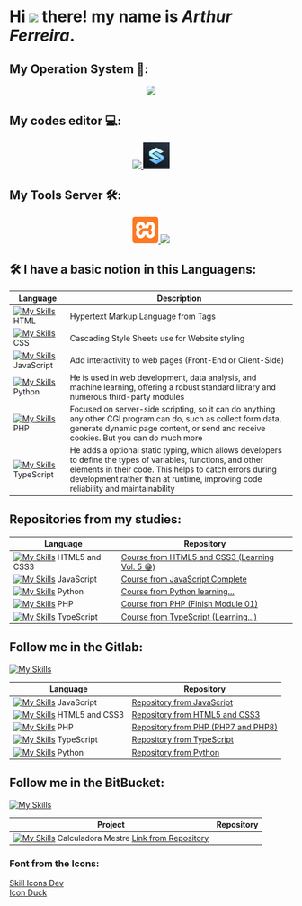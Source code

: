 # Hi <img src="https://raw.githubusercontent.com/kaueMarques/kaueMarques/master/hi.gif" height="30px"> there! my name is *Arthur Ferreira*.

## My Operation System 🔧:
<p align="center">
  <a her="https://skillicons.dev">
    <img src="https://skillicons.dev/icons?i=windows" />
  </a>
</p>

## My codes editor 💻:
<p align="center">
  <a href="https://skillicons.dev">
    <img src="https://skillicons.dev/icons?i=vscode,pycharm,mysql" />
  </a>
  <a href="https://spck.io/">
    <img src="icons/spck-code-editor-icon.png" heigth="47px" width="47px" />
  </a>
</p>

## My Tools Server 🛠:
<p align="center">
  <a href="https://iconduck.com/icons/95096/xampp">
    <img src="icons/xampp.svg" height="47px" />
  </a>
  <a href="https://skillicons.dev">
    <img src="https://skillicons.dev/icons?i=nodejs" />
  </a>
</p>

## 🛠 I have a basic notion in this Languagens:
| Language | Description |
|------------|-----------|
| [![My Skills](https://skillicons.dev/icons?i=html)](https://skillicons.dev) HTML | Hypertext Markup Language from Tags |
| [![My Skills](https://skillicons.dev/icons?i=css)](https://skillicons.dev) CSS | Cascading Style Sheets use for Website styling |
| [![My Skills](https://skillicons.dev/icons?i=js)](https://skillicons.dev) JavaScript | Add interactivity to web pages (Front-End or Client-Side) |
| [![My Skills](https://skillicons.dev/icons?i=py)](https://skillicons.dev) Python | He is used in web development, data analysis, and machine learning, offering a robust standard library and numerous third-party modules |
| [![My Skills](https://skillicons.dev/icons?i=php)](https://skillicons.dev) PHP | Focused on server-side scripting, so it can do anything any other CGI program can do, such as collect form data, generate dynamic page content, or send and receive cookies. But you can do much more  |
| [![My Skills](https://skillicons.dev/icons?i=ts)](https://skillicons.dev) TypeScript | He adds a optional static typing, which allows developers to define the types of variables, functions, and other elements in their code. This helps to catch errors during development rather than at runtime, improving code reliability and maintainability |

## Repositories from my studies:
| Language | Repository |
|------------|-----------|
| [![My Skills](https://skillicons.dev/icons?i=html,css)](https://skillicons.dev) HTML5 and CSS3 | [Course from HTML5 and CSS3 (Learning Vol. 5 😁)](https://github.com/arthurferreira-dev/HTML---CSS) |
| [![My Skills](https://skillicons.dev/icons?i=js)](https://skillicons.dev) JavaScript | [Course from JavaScript Complete](https://github.com/arthurferreira-dev/Javascript) |
| [![My Skills](https://skillicons.dev/icons?i=py)](https://skillicons.dev) Python | [Course from Python learning...](https://github.com/arthurferreira-dev/Python) |
| [![My Skills](https://skillicons.dev/icons?i=php)](https://skillicons.dev) PHP | [Course from PHP (Finish Module 01)](https://github.com/arthurferreira-dev/PHP-Moderno) |
| [![My Skills](https://skillicons.dev/icons?i=ts)](https://skillicons.dev) TypeScript | [Course from TypeScript (Learning...)](https://github.com/arthurferreira-dev/TypeScript) |

## Follow me in the Gitlab:
[![My Skills](https://skillicons.dev/icons?i=gitlab)](https://skillicons.dev)

| Language | Repository |
|------------|-----------|
| [![My Skills](https://skillicons.dev/icons?i=js)](https://skillicons.dev) JavaScript | [Repository from JavaScript](https://gitlab.com/arthurferreira-dev/Javascript) |
| [![My Skills](https://skillicons.dev/icons?i=html,css)](https://skillicons.dev) HTML5 and CSS3 |[Repository from HTML5 and CSS3](https://gitlab.com/arthurferreira-dev/HTML-CSS) |
| [![My Skills](https://skillicons.dev/icons?i=php)](https://skillicons.dev) PHP | [Repository from PHP (PHP7 and PHP8)](https://gitlab.com/arthurferreira-dev/PHP-Moderno) |
| [![My Skills](https://skillicons.dev/icons?i=ts)](https://skillicons.dev) TypeScript | [Repository from TypeScript](https://gitlab.com/arthurferreira-dev/TypeScript) |
| [![My Skills](https://skillicons.dev/icons?i=py)](https://skillicons.dev) Python | [Repository from Python](https://gitlab.com/arthurferreira-dev/Python) |

## Follow me in the BitBucket:
[![My Skills](https://skillicons.dev/icons?i=bitbucket)](https://skillicons.dev)

| Project | Repository |
|------------|-----------|
| [![My Skills](https://skillicons.dev/icons?i=js)](https://skillicons.dev) Calculadora Mestre  [Link from Repository](https://bitbucket.org/arthurferreira-dev/calculadora-mestre/src/main/) |

### Font from the Icons:
<a href="https://skillicons.dev" target="_blank">Skill Icons Dev</a>
<br>
<a href="https://iconduck.com" target="_blank">Icon Duck</a>
